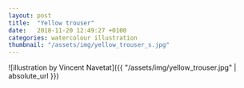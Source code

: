 ```yaml
---
layout: post
title:  "Yellow trouser"
date:   2018-11-20 12:49:27 +0100
categories: watercolour illustration
thumbnail: "/assets/img/yellow_trouser_s.jpg"
---
```

![illustration by Vincent Navetat]({{ "/assets/img/yellow_trouser.jpg" | absolute_url }})

